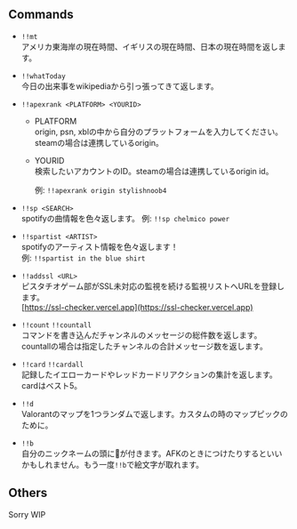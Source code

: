 ## Commands

- `!!mt`  
アメリカ東海岸の現在時間、イギリスの現在時間、日本の現在時間を返します。

- `!!whatToday`  
今日の出来事をwikipediaから引っ張ってきて返します。

- `!!apexrank <PLATFORM> <YOURID>`  
  - PLATFORM  
  origin, psn, xblの中から自分のプラットフォームを入力してください。steamの場合は連携しているorigin。

  - YOURID  
  検索したいアカウントのID。steamの場合は連携しているorigin id。

    例: `!!apexrank origin stylishnoob4`

- `!!sp <SEARCH>`  
spotifyの曲情報を色々返します。
例: `!!sp chelmico power`

- `!!spartist <ARTIST>`  
spotifyのアーティスト情報を色々返します！  
例: `!!spartist in the blue shirt`

- `!!addssl <URL>`  
ピスタチオゲーム部がSSL未対応の監視を続ける監視リストへURLを登録します。  
[https://ssl-checker.vercel.app](https://ssl-checker.vercel.app)

- `!!count` `!!countall`  
コマンドを書き込んだチャンネルのメッセージの総件数を返します。countallの場合は指定したチャンネルの合計メッセージ数を返します。

- `!!card` `!!cardall`  
記録したイエローカードやレッドカードリアクションの集計を返します。cardはベスト5。

- `!!d`  
Valorantのマップを1つランダムで返します。カスタムの時のマップピックのために。

- `!!b`  
自分のニックネームの頭に🛀が付きます。AFKのときにつけたりするといいかもしれません。もう一度`!!b`で絵文字が取れます。

## Others

Sorry WIP
